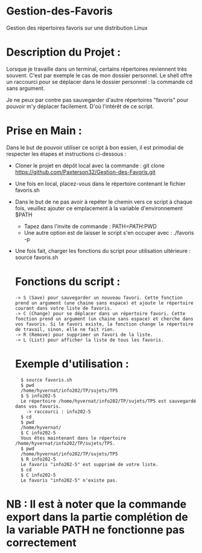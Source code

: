 # Gestion-des-Favoris 
Gestion des  répertoires favoris sur une distribution Linux

# Description du Projet :

Lorsque je travaille dans un terminal, certains répertoires reviennent très souvent. C'est par exemple le cas de mon dossier personnel. Le shell offre un raccourci pour se déplacer dans le dossier personnel : la commande cd sans argument.

Je ne peux par contre pas sauvegarder d'autre répertoires "favoris" pour pouvoir m'y déplacer facilement. D'où l'intérêt de ce script.

# Prise en Main :

Dans le but de pouvoir utiliser ce script à bon essien, il est primodial de respecter les étapes et instructions ci-dessous : 

* Cloner le projet en dépôt local avec la commande : git clone https://github.com/Paxterson32/Gestion-des-Favoris.git
* Une fois en local, placez-vous dans le répertoire contenant le fichier favoris.sh
* Dans le but de ne pas avoir à repéter le chemin vers ce script à chaque fois, veuillez ajouter ce emplacement à la variable d'environnement $PATH
  *   Tapez dans l'invite de commande : PATH=$PATH:$PWD
  *   Une autre option est de laisser le script s'en occuper avec : ./favoris -p
* Une fois fait, charger les fonctions du script pour utilisation ultérieure : source favoris.sh
  
    # Fonctions du script : 
      -> S (Save) pour sauvegarder un nouveau favori. Cette fonction prend un argument (une chaine sans espace) et ajoute le répertoire courant dans votre liste de favoris.
      -> C (Change) pour se déplacer dans un répertoire favori. Cette fonction prend un argument (un chaine sans espace) et cherche dans vos favoris. Si le favori existe, la fonction change le répertoire de travail, sinon, elle ne fait rien.
      -> R (Remove) pour supprimer un favori de la liste.
      -> L (List) pour afficher la liste de tous les favoris.
     
     # Exemple d'utilisation : 
        $ source favoris.sh
        $ pwd
        /home/hyvernat/info202/TP/sujets/TP5
        $ S info202-5
        Le répertoire /home/hyvernat/info202/TP/sujets/TP5 est sauvegardé dans vos favoris.
          -> raccourci : info202-5
        $ cd
        $ pwd
        /home/hyvernat/
        $ C info202-5
        Vous êtes maintenant dans le répertoire /home/hyvernat/info202/TP/sujets/TP5.
        $ pwd
        /home/hyvernat/info202/TP/sujets/TP5
        $ R info202-5
        Le favoris "info202-5" est supprimé de votre liste.
        $ cd
        $ C info202-5
        Le favoris "info202-5" n'existe pas.
        
# NB : Il est à noter que la commande export dans la partie complétion de la variable PATH ne fonctionne pas correctement


